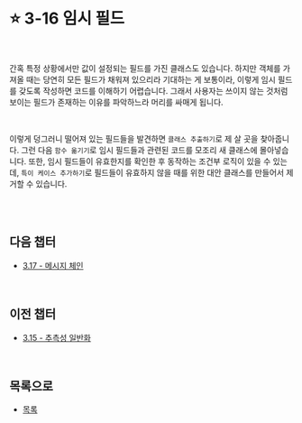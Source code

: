 # :star: 3-16 임시 필드

<br>

간혹 특정 상황에서만 값이 설정되는 필드를 가진 클래스도 있습니다. 하지만 객체를 가져올 때는 당연히 모든 필드가 채워져 있으리라 기대하는 게 보통이라, 이렇게 임시 필드를 갖도록 작성하면 코드를 이해하기 어렵습니다. 그래서 사용자는 쓰이지 않는 것처럼 보이는 필드가 존재하는 이유를 파악하느라 머리를 싸매게 됩니다.

<br>

이렇게 덩그러니 떨어져 있는 필드들을 발견하면 `클래스 추출하기`로 제 살 곳을 찾아줍니다. 그런 다음 `함수 옮기기`로 임시 필드들과 관련된 코드를 모조리 새 클래스에 몰아넣습니다. 또한, 임시 필드들이 유효한지를 확인한 후 동작하는 조건부 로직이 있을 수 있는데, `특이 케이스 추가하기`로 필드들이 유효하지 않을 때를 위한 대안 클래스를 만들어서 제거할 수 있습니다.

<br>

<br>

## 다음 챕터

- [3.17 - 메시지 체인](https://github.com/Esoolgnah/Summary_of_Refactoring_2nd_Edition/blob/main/Notes/03_코드에서_나는_악취/03_17_메시지_체인.md)

<br>

## 이전 챕터

- [3.15 - 추측성 일반화](https://github.com/Esoolgnah/Summary_of_Refactoring_2nd_Edition/blob/main/Notes/03_코드에서_나는_악취/03_15_추측성_일반화.md)

<br>

## 목록으로

- [목록](https://github.com/Esoolgnah/Summary_of_Refactoring_2nd_Edition/blob/main/Notes/03_코드에서_나는_악취/03_00_코드에서_나는_악취.md)
